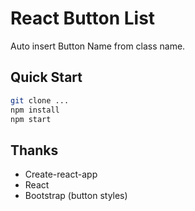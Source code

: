 # React Button List
Auto insert Button Name from class name.

## Quick Start
```sh
git clone ...
npm install
npm start
```

## Thanks
- Create-react-app
- React
- Bootstrap (button styles)
